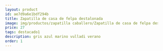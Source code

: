 ```yaml
---
layout: product
id: ae7d9a6e1bdf294b
title: Zapatilla de casa de felpa destalonada
image: img/productos/zapatilla caballero/Zapatilla de casa de felpa destalonada=27=destacado1 =gris azul marino vulladi verano.webp
price: 27
tags: destacado1 
description: gris azul marino vulladi verano
order: 1
---
```

